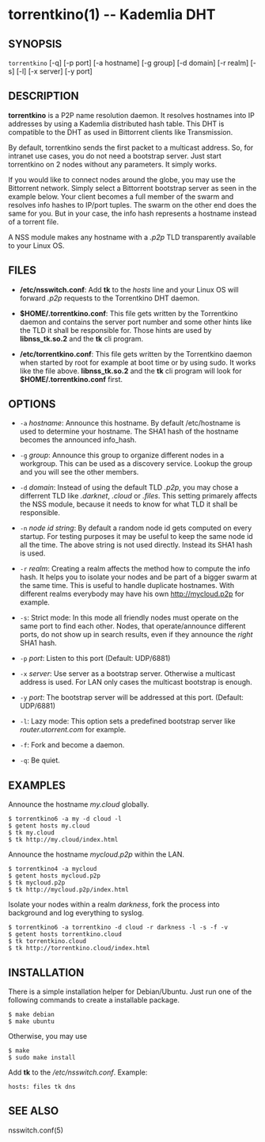 torrentkino(1) -- Kademlia DHT
==============================

## SYNOPSIS

`torrentkino` [-q] [-p port] [-a hostname] [-g group] [-d domain] [-r realm] [-s] [-l] [-x server] [-y port]

## DESCRIPTION

**torrentkino** is a P2P name resolution daemon. It resolves hostnames into IP
addresses by using a Kademlia distributed hash table. This DHT is compatible to
the DHT as used in Bittorrent clients like Transmission.

By default, torrentkino sends the first packet to a multicast address. So, for
intranet use cases, you do not need a bootstrap server. Just start torrentkino
on 2 nodes without any parameters. It simply works.

If you would like to connect nodes around the globe, you may use the Bittorrent
network. Simply select a Bittorrent bootstrap server as seen in the example
below. Your client becomes a full member of the swarm and resolves info hashes
to IP/port tuples. The swarm on the other end does the same for you. But in
your case, the info hash represents a hostname instead of a torrent file.

A NSS module makes any hostname with a *.p2p* TLD transparently available to
your Linux OS.

## FILES

  * **/etc/nsswitch.conf**:
	Add **tk** to the *hosts* line and your Linux OS will forward *.p2p*
	requests to the Torrentkino DHT daemon.

  * **$HOME/.torrentkino.conf**:
	This file gets written by the Torrentkino daemon and contains the server
	port number and some other hints like the TLD it shall be responsible for.
	Those hints are used by **libnss_tk.so.2** 	and the **tk** cli program.

  * **/etc/torrentkino.conf**:
	This file gets written by the Torrentkino daemon when started by root for
	example at boot time or by using sudo. It works like the file above.
	**libnss_tk.so.2** and the **tk** cli program will look for
	**$HOME/.torrentkino.conf** first.

## OPTIONS

  * `-a` *hostname*:
	Announce this hostname. By default /etc/hostname is used to determine your
	hostname. The SHA1 hash of the hostname becomes the announced info_hash.

  * `-g` *group*:
	Announce this group to organize different nodes in a workgroup. This can
	be used as a discovery service. Lookup the group and you will see the other
	members.

  * `-d` *domain*:
	Instead of using the default TLD *.p2p*, you may chose a differrent TLD like
	*.darknet*, *.cloud* or *.files*. This setting primarely affects
	the NSS module, because it needs to know for what TLD it shall be
	responsible.

  * `-n` *node id string*:
	By default a random node id gets computed on every startup. For testing
	purposes it may be useful to keep the same node id all the time. The above
	string is not used directly. Instead its SHA1 hash is used.

  * `-r` *realm*:
	Creating a realm affects the method how to compute the info hash. It helps
	you to isolate your nodes and be part of a bigger swarm at the same time.
	This is useful to handle duplicate hostnames. With different realms
	everybody may have his own http://mycloud.p2p for example.

  * `-s`:
	Strict mode: In this mode all friendly nodes must operate on the same port
	to find each other. Nodes, that operate/announce different ports, do not
	show up in search results, even if they announce the *right* SHA1 hash.

  * `-p` *port*:
	Listen to this port (Default: UDP/6881)

  * `-x` *server*:
	Use server as a bootstrap server. Otherwise a multicast address is used.
	For LAN only cases the multicast bootstrap is enough.

  * `-y` *port*:
	The bootstrap server will be addressed at this port. (Default: UDP/6881)

  * `-l`:
	Lazy mode: This option sets a predefined bootstrap server like
	*router.utorrent.com* for example.

  * `-f`:
	Fork and become a daemon.

  * `-q`:
	Be quiet.

## EXAMPLES

Announce the hostname *my.cloud* globally.

	$ torrentkino6 -a my -d cloud -l
	$ getent hosts my.cloud
	$ tk my.cloud
	$ tk http://my.cloud/index.html

Announce the hostname *mycloud.p2p* within the LAN.

	$ torrentkino4 -a mycloud
	$ getent hosts mycloud.p2p
	$ tk mycloud.p2p
	$ tk http://mycloud.p2p/index.html

Isolate your nodes within a realm *darkness*, fork the process into background
and log everything to syslog.

	$ torrentkino6 -a torrentkino -d cloud -r darkness -l -s -f -v
	$ getent hosts torrentkino.cloud
	$ tk torrentkino.cloud
	$ tk http://torrentkino.cloud/index.html

## INSTALLATION

There is a simple installation helper for Debian/Ubuntu. Just run one of the
following commands to create a installable package.

	$ make debian
	$ make ubuntu

Otherwise, you may use

	$ make
	$ sudo make install

Add **tk** to the */etc/nsswitch.conf*. Example:

	hosts: files tk dns

## SEE ALSO

nsswitch.conf(5)
